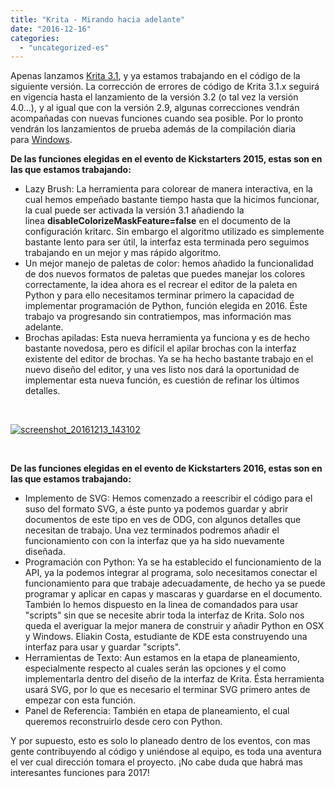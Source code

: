 ```yaml
---
title: "Krita - Mirando hacia adelante"
date: "2016-12-16"
categories: 
  - "uncategorized-es"
---
```


Apenas lanzamos [Krita 3.1](https://krita.org/en/item/krita-3-1-released-and-looking-forward/), y ya estamos trabajando en el código de la siguiente versión. La corrección de errores de código de Krita 3.1.x seguirá en vigencia hasta el lanzamiento de la versión 3.2 (o tal vez la versión 4.0...), y al igual que con la versión 2.9, algunas correcciones vendrán acompañadas con nuevas funciones cuando sea posible. Por lo pronto vendrán los lanzamientos de prueba además de la compilación diaria para [Windows](https://ci.appveyor.com/project/alvinhochun/krita-packaging/build/artifacts).

**De las funciones elegidas en el evento de Kickstarters 2015, estas son en las que estamos trabajando:**

- Lazy Brush: La herramienta para colorear de manera interactiva, en la cual hemos empeñado bastante tiempo hasta que la hicimos funcionar, la cual puede ser activada la versión 3.1 añadiendo la linea **disableColorizeMaskFeature=false** en el documento de la configuración kritarc. Sin embargo el algoritmo utilizado es simplemente bastante lento para ser útil, la interfaz esta terminada pero seguimos trabajando en un mejor y mas rápido algoritmo.
- Un mejor manejo de paletas de color: hemos añadido la funcionalidad de dos nuevos formatos de paletas que puedes manejar los colores correctamente, la idea ahora es el recrear el editor de la paleta en Python y para ello necesitamos terminar primero la capacidad de implementar programación de Python, función elegida en 2016. Éste trabajo va progresando sin contratiempos, mas información mas adelante.
- Brochas apiladas: Esta nueva herramienta ya funciona y es de hecho bastante novedosa, pero es difícil el apilar brochas con la interfaz existente del editor de brochas. Ya se ha hecho bastante trabajo en el nuevo diseño del editor, y una ves listo nos dará la oportunidad de implementar esta nueva función, es cuestión de refinar los últimos detalles.

 

[![screenshot_20161213_143102](/images/posts/2016/Screenshot_20161213_143102-300x180.png)](https://krita.org/wp-content/uploads/2016/12/Screenshot_20161213_143102.png)

 

**De las funciones elegidas en el evento de Kickstarters 2016, estas son en las que estamos trabajando:**

- Implemento de SVG: Hemos comenzado a reescribir el código para el suso del formato SVG, a éste punto ya podemos guardar y abrir documentos de este tipo en ves de ODG, con algunos detalles que necesitan de trabajo. Una vez terminados podremos añadir el funcionamiento con con la interfaz que ya ha sido nuevamente diseñada.
- Programación con Python: Ya se ha establecido el funcionamiento de la API, ya la podemos integrar al programa, solo necesitamos conectar el funcionamiento para que trabaje adecuadamente, de hecho ya se puede programar y aplicar en capas y mascaras y guardarse en el documento. También lo hemos dispuesto en la linea de comandados para usar "scripts" sin que se necesite abrir toda la interfaz de Krita. Solo nos queda el averiguar la mejor manera de construir y añadir Python en OSX y Windows. Eliakin Costa, estudiante de KDE esta construyendo una interfaz para usar y guardar "scripts".
- Herramientas de Texto: Aun estamos en la etapa de planeamiento, especialmente respecto al cuales serán las opciones y el como implementarla dentro del diseño de la interfaz de Krita. Ésta herramienta usará SVG, por lo que es necesario el terminar SVG primero antes de empezar con esta función.
- Panel de Referencia: También en etapa de planeamiento, el cual queremos reconstruirlo desde cero con Python.

Y por supuesto, esto es solo lo planeado dentro de los eventos, con mas gente contribuyendo al código y uniéndose al equipo, es toda una aventura el ver cual dirección tomara el proyecto. ¡No cabe duda que habrá mas interesantes funciones para 2017!
